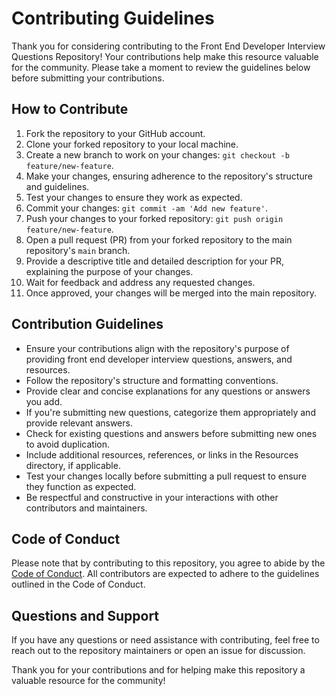 # Contributing Guidelines

Thank you for considering contributing to the Front End Developer Interview Questions Repository! Your contributions help make this resource valuable for the community. Please take a moment to review the guidelines below before submitting your contributions.

## How to Contribute

1. Fork the repository to your GitHub account.
2. Clone your forked repository to your local machine.
3. Create a new branch to work on your changes: `git checkout -b feature/new-feature`.
4. Make your changes, ensuring adherence to the repository's structure and guidelines.
5. Test your changes to ensure they work as expected.
6. Commit your changes: `git commit -am 'Add new feature'`.
7. Push your changes to your forked repository: `git push origin feature/new-feature`.
8. Open a pull request (PR) from your forked repository to the main repository's `main` branch.
9. Provide a descriptive title and detailed description for your PR, explaining the purpose of your changes.
10. Wait for feedback and address any requested changes.
11. Once approved, your changes will be merged into the main repository.

## Contribution Guidelines

- Ensure your contributions align with the repository's purpose of providing front end developer interview questions, answers, and resources.
- Follow the repository's structure and formatting conventions.
- Provide clear and concise explanations for any questions or answers you add.
- If you're submitting new questions, categorize them appropriately and provide relevant answers.
- Check for existing questions and answers before submitting new ones to avoid duplication.
- Include additional resources, references, or links in the Resources directory, if applicable.
- Test your changes locally before submitting a pull request to ensure they function as expected.
- Be respectful and constructive in your interactions with other contributors and maintainers.

## Code of Conduct

Please note that by contributing to this repository, you agree to abide by the [Code of Conduct](CODE_OF_CONDUCT.md). All contributors are expected to adhere to the guidelines outlined in the Code of Conduct.

## Questions and Support

If you have any questions or need assistance with contributing, feel free to reach out to the repository maintainers or open an issue for discussion.

Thank you for your contributions and for helping make this repository a valuable resource for the community!
